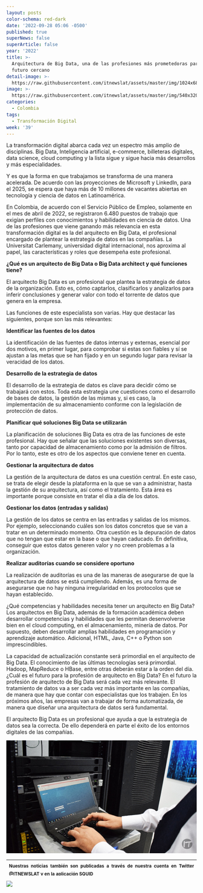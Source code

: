 ```yaml
---
layout: posts
color-schema: red-dark
date: '2022-09-28 05:06 -0500'
published: true
superNews: false
superArticle: false
year: '2022'
title: >-
  Arquitectura de Big Data, una de las profesiones más prometedoras para el
  futuro cercano
detail-image: >-
  https://raw.githubusercontent.com/itnewslat/assets/master/img/1024x680/trabajo-big-data-g.jpg
image: >-
  https://raw.githubusercontent.com/itnewslat/assets/master/img/540x320/trabajo-big-data-p.jpg
categories:
  - Colombia
tags:
  - Transformación Digital
week: '39'
---
```

La transformación digital abarca cada vez un espectro más amplio de disciplinas. Big Data, Inteligencia artificial, e-commerce, billeteras digitales, data science, cloud computing y la lista sigue y sigue hacia más desarrollos y más especialidades. 

Y es que la forma en que trabajamos se transforma de una manera acelerada. De acuerdo con las proyecciones de Microsoft y Linkedln, para el 2025, se espera que haya más de 10 millones de vacantes abiertas en tecnología y ciencia de datos en Latinoamérica.

En Colombia, de acuerdo con el Servicio Público de Empleo, solamente en el mes de abril de 2022, se registraron 6.480 puestos de trabajo que exigían perfiles con conocimientos y habilidades en ciencia de datos. 
Una de las profesiones que viene ganando más relevancia en esta transformación digital es la del arquitecto en Big Data, el profesional encargado de plantear la estrategia de datos en las compañías. La Universitat Carlemany, universidad digital internacional, nos aproxima al papel, las características y roles que desempeña este profesional.

**¿Qué es un arquitecto de Big Data o Big Data architect y qué funciones tiene?**

El arquitecto Big Data es un profesional que plantea la estrategia de datos de la organización. Esto es, cómo captarlos, clasificarlos y analizarlos para inferir conclusiones y generar valor con todo el torrente de datos que genera en la empresa.

Las funciones de este especialista son varias. Hay que destacar las siguientes, porque son las más relevantes:

**Identificar las fuentes de los datos**

La identificación de las fuentes de datos internas y externas, esencial por dos motivos, en primer lugar, para comprobar si estas son fiables y sí se ajustan a las metas que se han fijado y en un segundo lugar para revisar la veracidad de los datos.

**Desarrollo de la estrategia de datos**

El desarrollo de la estrategia de datos es clave para decidir cómo se trabajará con estos. Toda esta estrategia une cuestiones como el desarrollo de bases de datos, la gestión de las mismas y, si es caso, la implementación de su almacenamiento conforme con la legislación de protección de datos.

**Planificar qué soluciones Big Data se utilizarán**

La planificación de soluciones Big Data es otra de las funciones de este profesional. Hay que señalar que las soluciones existentes son diversas, tanto por capacidad de almacenamiento como por la admisión de filtros. Por lo tanto, este es otro de los aspectos que conviene tener en cuenta.

**Gestionar la arquitectura de datos**

La gestión de la arquitectura de datos es una cuestión central. En este caso, se trata de elegir desde la plataforma en la que se van a administrar, hasta la gestión de su arquitectura, así como el tratamiento. Esta área es importante porque consiste en tratar el día a día de los datos.

**Gestionar los datos (entradas y salidas)**

La gestión de los datos se centra en las entradas y salidas de los mismos. Por ejemplo, seleccionando cuáles son los datos concretos que se van a tratar en un determinado momento. Otra cuestión es la depuración de datos que no tengan que estar en la base o que hayan caducado. En definitiva, conseguir que estos datos generen valor y no creen problemas a la organización.

**Realizar auditorías cuando se considere oportuno**

La realización de auditorías es una de las maneras de asegurarse de que la arquitectura de datos se está cumpliendo. Además, es una forma de asegurarse que no hay ninguna irregularidad en los protocolos que se hayan establecido. 

¿Qué competencias y habilidades necesita tener un arquitecto en Big Data?
Los arquitectos en Big Data, además de la formación académica deben desarrollar competencias y habilidades que les permitan desenvolverse bien en el cloud computing, en el almacenamiento, minería de datos. Por supuesto, deben desarrollar amplias habilidades en programación y aprendizaje automático. Adicional, HTML, Java, C++ o Python son imprescindibles.

La capacidad de actualización constante será primordial en el arquitecto de Big Data. El conocimiento de las últimas tecnologías será primordial. Hadoop, MapReduce o HBase, entre otras deberán estar a la orden del día.
¿Cuál es el futuro para la profesión de arquitecto en Big Data?
En el futuro la profesión de arquitecto de Big Data será cada vez más relevante.  El tratamiento de datos va a ser cada vez más importante en las compañías, de manera que hay que contar con especialistas que los trabajen. En los próximos años, las empresas van a trabajar de forma automatizada, de manera que diseñar una arquitectura de datos será fundamental.

El arquitecto Big Data es un profesional que ayuda a que la estrategia de datos sea la correcta. De ello dependerá en parte el éxito de los entornos digitales de las compañías. 

![](https://raw.githubusercontent.com/itnewslat/assets/master/img/540x320/trabajo-big-data-p.jpg)

<table style="height: 42px;" width="569">
<tbody>
<tr>
<td style="text-align: justify;"><sub><strong>Nuestras noticias también son publicadas a través de nuestra cuenta en Twitter <a href="https://twitter.com/itnewslat?lang=es">@ITNEWSLAT</a> y en la aplicación <a href="https://squidapp.co/en/">SQUID</a></strong></sub></td>
</tr>
</tbody>
</table>

<img src="https://tracker.metricool.com/c3po.jpg?hash=56f88a41e39ab42c063cc51676587a04"/>